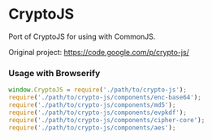 # CryptoJS

Port of CryptoJS for using with CommonJS.

Original project: https://code.google.com/p/crypto-js/

### Usage with Browserify

```javascript
window.CryptoJS = require('./path/to/crypto-js');
require('./path/to/crypto-js/components/enc-base64');
require('./path/to/crypto-js/components/md5');
require('./path/to/crypto-js/components/evpkdf');
require('./path/to/crypto-js/components/cipher-core');
require('./path/to/crypto-js/components/aes');
```